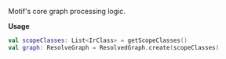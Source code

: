 Motif's core graph processing logic.

**Usage**

```kotlin
val scopeClasses: List<IrClass> = getScopeClasses()
val graph: ResolveGraph = ResolvedGraph.create(scopeClasses)
```
